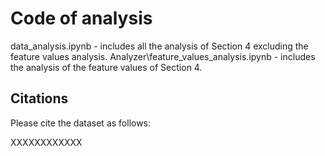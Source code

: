 # Code of analysis

data_analysis.ipynb - includes all the analysis of Section 4 excluding the feature values analysis.
Analyzer\feature_values_analysis.ipynb - includes the analysis of the feature values of Section 4.

## Citations

Please cite the dataset as follows:

XXXXXXXXXXXX

